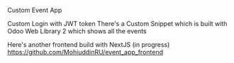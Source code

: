 Custom Event App

Custom Login with JWT token
There's a Custom Snippet which is built with Odoo Web Library 2 which shows all the events



Here's another frontend build with NextJS (in progress)
https://github.com/MohiuddinRU/event_app_frontend
